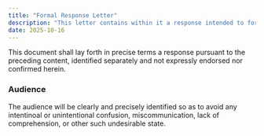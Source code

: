 ```yaml
---
title: "Formal Response Letter"
description: "This letter contains within it a response intended to formally address a preceding incident, event, interaction, or other such happenstance."
date: 2025-10-16
---
```


This document shall lay forth in precise terms a response pursuant to the preceding content,
identified separately and not expressly endorsed nor confirmed herein.

### Audience
The audience will be clearly and precisely identified so as to avoid any intentinoal or unintentional
confusion, miscommunication, lack of comprehension, or other such undesirable state. 